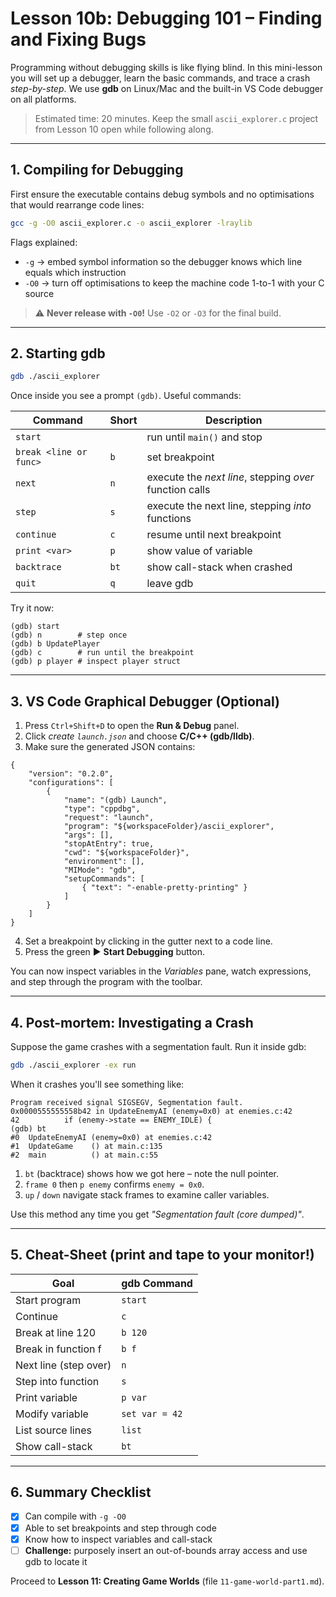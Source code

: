 # Lesson 10b: Debugging 101 – Finding and Fixing Bugs

Programming without debugging skills is like flying blind.  In this mini-lesson you will set up a debugger, learn the basic commands, and trace a crash _step-by-step_.  We use **gdb** on Linux/Mac and the built-in VS Code debugger on all platforms.

> Estimated time: 20 minutes.  Keep the small `ascii_explorer.c` project from Lesson 10 open while following along.

---
## 1.  Compiling for Debugging

First ensure the executable contains debug symbols and no optimisations that would rearrange code lines:

```bash
gcc -g -O0 ascii_explorer.c -o ascii_explorer -lraylib
```

Flags explained:
* `-g`   → embed symbol information so the debugger knows which line equals which instruction
* `-O0` → turn off optimisations to keep the machine code 1-to-1 with your C source

> ⚠️  **Never release with `-O0`!**  Use `-O2` or `-O3` for the final build.

---
## 2.  Starting gdb

```bash
gdb ./ascii_explorer
```

Once inside you see a prompt `(gdb)`. Useful commands:

| Command | Short | Description |
|---------|-------|-------------|
| `start` |      | run until `main()` and stop |
| `break <line or func>` | `b` | set breakpoint |
| `next`  | `n`  | execute the _next line_, stepping _over_ function calls |
| `step`  | `s`  | execute the next line, stepping _into_ functions |
| `continue` | `c` | resume until next breakpoint |
| `print <var>` | `p` | show value of variable |
| `backtrace` | `bt` | show call-stack when crashed |
| `quit` | `q` | leave gdb |

Try it now:

```gdb
(gdb) start
(gdb) n        # step once
(gdb) b UpdatePlayer
(gdb) c        # run until the breakpoint
(gdb) p player # inspect player struct
```

---
## 3.  VS Code Graphical Debugger (Optional)

1. Press `Ctrl+Shift+D` to open the **Run & Debug** panel.
2. Click *create `launch.json`* and choose **C/C++ (gdb/lldb)**.
3. Make sure the generated JSON contains:

```jsonc
{
    "version": "0.2.0",
    "configurations": [
        {
            "name": "(gdb) Launch",
            "type": "cppdbg",
            "request": "launch",
            "program": "${workspaceFolder}/ascii_explorer",
            "args": [],
            "stopAtEntry": true,
            "cwd": "${workspaceFolder}",
            "environment": [],
            "MIMode": "gdb",
            "setupCommands": [
                { "text": "-enable-pretty-printing" }
            ]
        }
    ]
}
```

4. Set a breakpoint by clicking in the gutter next to a code line.
5. Press the green ► **Start Debugging** button.

You can now inspect variables in the *Variables* pane, watch expressions, and step through the program with the toolbar.

---
## 4.  Post-mortem: Investigating a Crash

Suppose the game crashes with a segmentation fault.  Run it inside gdb:

```bash
gdb ./ascii_explorer -ex run
```

When it crashes you'll see something like:

```gdb
Program received signal SIGSEGV, Segmentation fault.
0x0000555555558b42 in UpdateEnemyAI (enemy=0x0) at enemies.c:42
42          if (enemy->state == ENEMY_IDLE) {
(gdb) bt
#0  UpdateEnemyAI (enemy=0x0) at enemies.c:42
#1  UpdateGame    () at main.c:135
#2  main          () at main.c:55
```

1. `bt` (backtrace) shows how we got here – note the null pointer.
2. `frame 0` then `p enemy` confirms `enemy = 0x0`.
3. `up` / `down` navigate stack frames to examine caller variables.

Use this method any time you get *"Segmentation fault (core dumped)"*.

---
## 5.  Cheat-Sheet (print and tape to your monitor!)

| Goal                 | gdb Command        |
|----------------------|--------------------|
| Start program        | `start`            |
| Continue             | `c`                |
| Break at line 120    | `b 120`            |
| Break in function f  | `b f`              |
| Next line (step over)| `n`                |
| Step into function   | `s`                |
| Print variable       | `p var`            |
| Modify variable      | `set var = 42`     |
| List source lines    | `list`             |
| Show call-stack      | `bt`               |

---
## 6.  Summary Checklist

- [x] Can compile with `-g -O0`
- [x] Able to set breakpoints and step through code
- [x] Know how to inspect variables and call-stack
- [ ] **Challenge:** purposely insert an out-of-bounds array access and use gdb to locate it

Proceed to **Lesson 11: Creating Game Worlds** (file `11-game-world-part1.md`). 